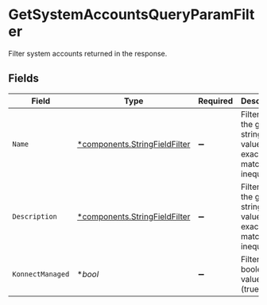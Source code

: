 # GetSystemAccountsQueryParamFilter

Filter system accounts returned in the response.


## Fields

| Field                                                                         | Type                                                                          | Required                                                                      | Description                                                                   | Example                                                                       |
| ----------------------------------------------------------------------------- | ----------------------------------------------------------------------------- | ----------------------------------------------------------------------------- | ----------------------------------------------------------------------------- | ----------------------------------------------------------------------------- |
| `Name`                                                                        | [*components.StringFieldFilter](../../models/components/stringfieldfilter.md) | :heavy_minus_sign:                                                            | Filters on the given string field value by exact match inequality.            |                                                                               |
| `Description`                                                                 | [*components.StringFieldFilter](../../models/components/stringfieldfilter.md) | :heavy_minus_sign:                                                            | Filters on the given string field value by exact match inequality.            |                                                                               |
| `KonnectManaged`                                                              | **bool*                                                                       | :heavy_minus_sign:                                                            | Filter by a boolean value (true/false).                                       | true                                                                          |